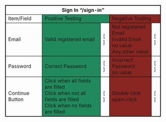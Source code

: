 <table style="border: 1px solid black;">
  <thead>
    <tr>
      <th colspan="5" style="border: 1px solid black;">Sign In “/sign-in”</th>
    </tr>
  </thead>
  <tbody style="border: 1px solid black;">
    <tr style="border: 1px solid black;">
      <td style="border: 1px solid black;">Item/Field</td>
      <td colspan="2" style="border: 1px solid black; background-color: #218a5c;">Positive Testing</td>
      <td colspan="2" style="border: 1px solid black; background-color: #8a2621;">Negative Testing</td>
    </tr>
    <tr >
      <td style="border: 1px solid black;">Email</td>
      <td style="border: 1px solid black; background-color: #218a5c;">Valid registered email</td>
      <td style="border: 1px solid black;">[ ]</td>
      <td style="border: 1px solid black; background-color: #8a2621;" >Not registered Email<br>Invalid Email<br>no value<br>Any other value<br>
      <td style="border: 1px solid black;">[ ]</td>
    </tr>
    <tr >
      <td style="border: 1px solid black;">Password</td>
      <td style="border: 1px solid black; background-color: #218a5c;">Correct Password</td>
      <td style="border: 1px solid black;">[ ]</td>
      <td style="border: 1px solid black; background-color: #8a2621;" >Incorrect Password<br>no value
      <td style="border: 1px solid black;">[ ]</td>
    </tr>
        <tr>
      <td style="border: 1px solid black;">Continue Button</td>
      <td style="border: 1px solid black; background-color: #218a5c;">Click when all fields are filled<br>Click when not all fields are filled<br>Click when no fields are filled</td>
      <td style="border: 1px solid black;">[ ]</td>
      <td style="border: 1px solid black; background-color: #8a2621;">Double click<br>spam click<br>
      </td>
      <td style="border: 1px solid black;">[ ]</td>
    </tr>
  </tbody>
  </table>

